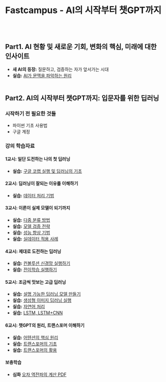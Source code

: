 # Fastcampus - AI의 시작부터 챗GPT까지
<br><br>

## Part1. AI 현황 및 새로운 기회, 변화의 핵심, 미래에 대한 인사이트
- **새 AI의 등장:** 질문하고, 검증하는 자가 앞서가는 시대
- **실습:** [AI가 문맥을 파악하는 원리](https://colab.research.google.com/github/taehojo/fastcampus_ai/blob/master/colab/00-colab.ipynb)
<br><br>

## Part2. AI의 시작부터 챗GPT까지: 입문자를 위한 딥러닝

### 시작하기 전 필요한 것들
- 파이썬 기초 사용법
- 구글 계정

### 강의 학습자료

#### 1교시: 일단 도전하는 나의 첫 딥러닝
- **실습:** [구글 코랩 실행 및 딥러닝의 기초](https://colab.research.google.com/github/taehojo/fastcampus_ai/blob/master/colab/01-colab.ipynb)

#### 2교시: 딥러닝이 잘되는 이유를 이해하기
- **실습:** [데이터 처리 기법](https://colab.research.google.com/github/taehojo/fastcampus_ai/blob/master/colab/02-colab.ipynb)

#### 3교시: 이론이 실제 모델이 되기까지
- **실습:** [다중 분류 방법](https://colab.research.google.com/github/taehojo/fastcampus_ai/blob/master/colab/03-colab.ipynb)
- **실습:** [모델 검증 전략](https://colab.research.google.com/github/taehojo/fastcampus_ai/blob/master/colab/04-colab.ipynb)
- **실습:** [성능 향상 기법](https://colab.research.google.com/github/taehojo/fastcampus_ai/blob/master/colab/05-colab.ipynb)
- **실습:** [실데이터 적용 사례](https://colab.research.google.com/github/taehojo/fastcampus_ai/blob/master/colab/06-colab.ipynb)

#### 4교시: 제대로 도전하는 딥러닝
- **실습:** [컨볼루션 신경망 실행하기](https://colab.research.google.com/github/taehojo/fastcampus_ai/blob/master/colab/07-colab.ipynb)
- **실습:** [전이학습 실행하기](https://colab.research.google.com/github/taehojo/fastcampus_ai/blob/master/colab/08-colab.ipynb)

#### 5교시: 조금씩 맛보는 고급 딥러닝
- **실습:** [설명 가능한 딥러닝 모델 만들기](https://colab.research.google.com/github/taehojo/fastcampus_ai/blob/master/colab/09-colab.ipynb)
- **실습:** [생성형 이미지 딥러닝 실행](https://colab.research.google.com/github/taehojo/fastcampus_ai/blob/master/colab/10-colab.ipynb)
- **실습:** [자연어 처리](https://colab.research.google.com/github/taehojo/fastcampus_ai/blob/master/colab/11-colab.ipynb)
- **실습:** [LSTM, LSTM+CNN ](https://colab.research.google.com/github/taehojo/fastcampus_ai/blob/master/colab/12-colab.ipynb)

#### 6교시: 챗GPT의 원리, 트랜스포머 이해하기
- **실습:** [어텐션의 핵심 원리](https://colab.research.google.com/github/taehojo/fastcampus_ai/blob/master/colab/13-colab.ipynb)
- **실습:** [트랜스포머의 기초](https://colab.research.google.com/github/taehojo/fastcampus_ai/blob/master/colab/14-colab.ipynb)
- **실습:** [트랜스포머의 활용](https://colab.research.google.com/github/taehojo/fastcampus_ai/blob/master/colab/15-colab.ipynb)

#### 보충학습 
- **심화** [오차 역전파의 계산 PDF](./data/심화학습-오차역전파의_계산.pdf)